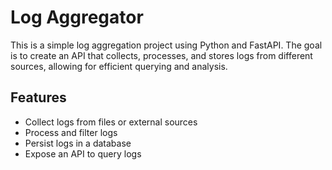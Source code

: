 # Log Aggregator

This is a simple log aggregation project using Python and FastAPI. The goal is to create an API that collects, processes, and stores logs from different sources, allowing for efficient querying and analysis.

## Features

- Collect logs from files or external sources
- Process and filter logs
- Persist logs in a database
- Expose an API to query logs
